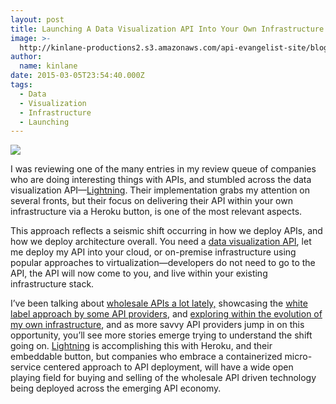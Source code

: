 ```yaml
---
layout: post
title: Launching A Data Visualization API Into Your Own Infrastructure With Lightning
image: >-
  http://kinlane-productions2.s3.amazonaws.com/api-evangelist-site/blog/lightning-data-visualization-server.png
author:
  name: kinlane
date: 2015-03-05T23:54:40.000Z
tags:
  - Data
  - Visualization
  - Infrastructure
  - Launching
---
```

[![](http://kinlane-productions2.s3.amazonaws.com/api-evangelist-site/blog/lightning-data-visualization-server.png)](http://lightning-viz.org/)

I was reviewing one of the many entries in my review queue of companies who are doing interesting things with APIs, and stumbled across the data visualization API—[Lightning](http://lightning-viz.org/). Their implementation grabs my attention on several fronts, but their focus on delivering their API within your own infrastructure via a Heroku button, is one of the most relevant aspects.

This approach reflects a seismic shift occurring in how we deploy APIs, and how we deploy architecture overall. You need a [data visualization API](http://lightning-viz.org/), let me deploy my API into your cloud, or on-premise infrastructure using popular approaches to virtualization—developers do not need to go to the API, the API will now come to you, and live within your existing infrastructure stack.

I’ve been talking about [wholesale APIs a lot lately,](http://apievangelist.com/2014/01/07/a-wholesale-onpremise-version-of-my-api-for-sale/) showcasing the [white label approach by some API providers](http://apievangelist.com/2015/02/26/a-peek-at-the-future-with-white-label-apis/), and [exploring within the evolution of my own infrastructure](http://alpha.apievangelist.com/blog/), and as more savvy API providers jump in on this opportunity, you’ll see more stories emerge trying to understand the shift going on. [Lightning](http://lightning-viz.org/) is accomplishing this with Heroku, and their embeddable button, but companies who embrace a containerized micro-service centered approach to API deployment, will have a wide open playing field for buying and selling of the wholesale API driven technology being deployed across the emerging API economy.